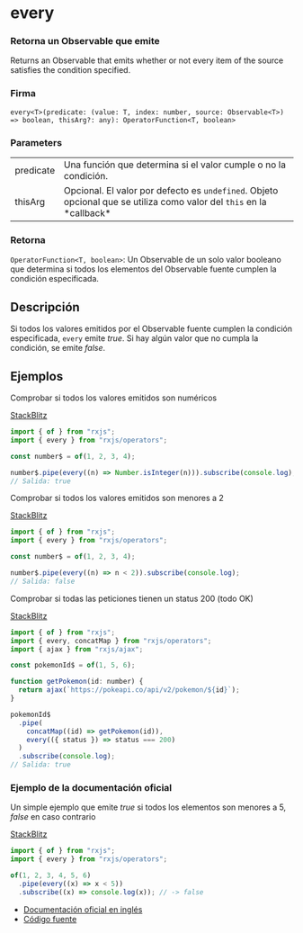 # every

### Retorna un Observable que emite

Returns an Observable that emits whether or not every item of the source satisfies the condition specified.

### Firma

`every<T>(predicate: (value: T, index: number, source: Observable<T>) => boolean, thisArg?: any): OperatorFunction<T, boolean>`

### Parameters

<table>
<tr><td>predicate</td><td>Una función que determina si el valor cumple o no la condición.</td></tr>
<tr><td>thisArg</td><td>Opcional. El valor por defecto es <code>undefined</code>.
Objeto opcional que se utiliza como valor del <code>this</code> en la *callback*</td></tr>

<table>

### Retorna

`OperatorFunction<T, boolean>`: Un Observable de un solo valor booleano que determina si todos los elementos del Observable fuente cumplen la condición especificada.

## Descripción

Si todos los valores emitidos por el Observable fuente cumplen la condición especificada, `every` emite _true_. Si hay algún valor que no cumpla la condición, se emite _false_.

## Ejemplos

Comprobar si todos los valores emitidos son numéricos

[StackBlitz](https://stackblitz.com/edit/rxjs-every-1?file=index.html)

```javascript
import { of } from "rxjs";
import { every } from "rxjs/operators";

const number$ = of(1, 2, 3, 4);

number$.pipe(every((n) => Number.isInteger(n))).subscribe(console.log);
// Salida: true
```

Comprobar si todos los valores emitidos son menores a 2

[StackBlitz](https://stackblitz.com/edit/rxjs-every-2?file=index.ts)

```javascript
import { of } from "rxjs";
import { every } from "rxjs/operators";

const number$ = of(1, 2, 3, 4);

number$.pipe(every((n) => n < 2)).subscribe(console.log);
// Salida: false
```

Comprobar si todas las peticiones tienen un status 200 (todo OK)

[StackBlitz](https://stackblitz.com/edit/rxjs-every-3?file=index.ts)

```javascript
import { of } from "rxjs";
import { every, concatMap } from "rxjs/operators";
import { ajax } from "rxjs/ajax";

const pokemonId$ = of(1, 5, 6);

function getPokemon(id: number) {
  return ajax(`https://pokeapi.co/api/v2/pokemon/${id}`);
}

pokemonId$
  .pipe(
    concatMap((id) => getPokemon(id)),
    every(({ status }) => status === 200)
  )
  .subscribe(console.log);
// Salida: true
```

### Ejemplo de la documentación oficial

Un simple ejemplo que emite _true_ si todos los elementos son menores a 5, _false_ en caso contrario

[StackBlitz](https://stackblitz.com/run?devtoolsheight=50)

```javascript
import { of } from "rxjs";
import { every } from "rxjs/operators";

of(1, 2, 3, 4, 5, 6)
  .pipe(every((x) => x < 5))
  .subscribe((x) => console.log(x)); // -> false
```

- [Documentación oficial en inglés](https://rxjs-dev.firebaseapp.com/api/operators/every)
- [Código fuente](https://github.com/ReactiveX/rxjs/blob/master/src/internal/operators/every.ts)
